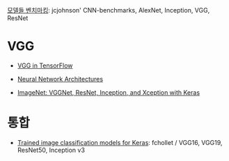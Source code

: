 [모델들 벤치마킹](https://github.com/jcjohnson/cnn-benchmarks): jcjohnson' CNN-benchmarks, AlexNet, Inception, VGG, ResNet

# VGG

- [VGG in TensorFlow](https://www.cs.toronto.edu/~frossard/post/vgg16/)


- [Neural Network Architectures](https://medium.com/towards-data-science/neural-network-architectures-156e5bad51ba)


- [ImageNet: VGGNet, ResNet, Inception, and Xception with Keras](http://www.pyimagesearch.com/2017/03/20/imagenet-vggnet-resnet-inception-xception-keras/)




# 통합

- [Trained image classification models for Keras](https://github.com/fchollet/deep-learning-models): fchollet / VGG16, VGG19, ResNet50, Inception v3
